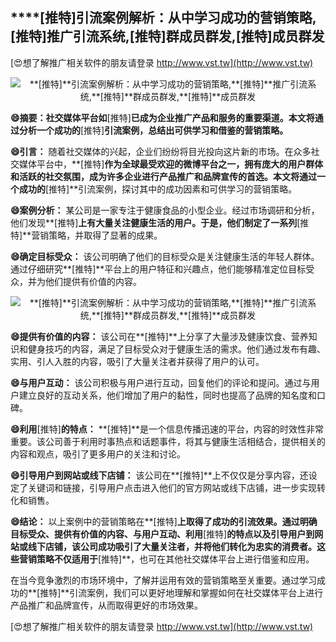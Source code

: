 ## ****[推特]**引流案例解析：从中学习成功的营销策略,**[推特]**推广引流系统,**[推特]**群成员群发,**[推特]**成员群发**

[😍想了解推广相关软件的朋友请登录 http://www.vst.tw](http://www.vst.tw)

 <center><img src="https://vst.tw/MP4/tuiguang/png/6.png" alt="**[推特]**引流案例解析：从中学习成功的营销策略,**[推特]**推广引流系统,**[推特]**群成员群发,**[推特]**成员群发"></center>

**😄摘要：社交媒体平台如**[推特]**已成为企业推广产品和服务的重要渠道。本文将通过分析一个成功的**[推特]**引流案例，总结出可供学习和借鉴的营销策略。**

**😄引言：**
随着社交媒体的兴起，企业们纷纷将目光投向这片新的市场。在众多社交媒体平台中，**[推特]**作为全球最受欢迎的微博平台之一，拥有庞大的用户群体和活跃的社交氛围，成为许多企业进行产品推广和品牌宣传的首选。本文将通过一个成功的**[推特]**引流案例，探讨其中的成功因素和可供学习的营销策略。

**😄案例分析：**
某公司是一家专注于健康食品的小型企业。经过市场调研和分析，他们发现**[推特]**上有大量关注健康生活的用户。于是，他们制定了一系列**[推特]**营销策略，并取得了显著的成果。

**😄确定目标受众：**
该公司明确了他们的目标受众是关注健康生活的年轻人群体。通过仔细研究**[推特]**平台上的用户特征和兴趣点，他们能够精准定位目标受众，并为他们提供有价值的内容。

 <center><img src="https://vst.tw/MP4/tuiguang/png/5.png" alt="**[推特]**引流案例解析：从中学习成功的营销策略,**[推特]**推广引流系统,**[推特]**群成员群发,**[推特]**成员群发"></center>

**😄提供有价值的内容：**
该公司在**[推特]**上分享了大量涉及健康饮食、营养知识和健身技巧的内容，满足了目标受众对于健康生活的需求。他们通过发布有趣、实用、引人入胜的内容，吸引了大量关注者并获得了用户的认可。

**😄与用户互动：**
该公司积极与用户进行互动，回复他们的评论和提问。通过与用户建立良好的互动关系，他们增加了用户的黏性，同时也提高了品牌的知名度和口碑。

**😄利用**[推特]**的特点：**
**[推特]**是一个信息传播迅速的平台，内容的时效性非常重要。该公司善于利用时事热点和话题事件，将其与健康生活相结合，提供相关的内容和观点，吸引了更多用户的关注和讨论。

**😄引导用户到网站或线下店铺：**
该公司在**[推特]**上不仅仅是分享内容，还设定了关键词和链接，引导用户点击进入他们的官方网站或线下店铺，进一步实现转化和销售。

**😄结论：**
以上案例中的营销策略在**[推特]**上取得了成功的引流效果。通过明确目标受众、提供有价值的内容、与用户互动、利用**[推特]**的特点以及引导用户到网站或线下店铺，该公司成功吸引了大量关注者，并将他们转化为忠实的消费者。这些营销策略不仅适用于**[推特]**，也可在其他社交媒体平台上进行借鉴和应用。

在当今竞争激烈的市场环境中，了解并运用有效的营销策略至关重要。通过学习成功的**[推特]**引流案例，我们可以更好地理解和掌握如何在社交媒体平台上进行产品推广和品牌宣传，从而取得更好的市场效果。

[😍想了解推广相关软件的朋友请登录 http://www.vst.tw](http://www.vst.tw)



